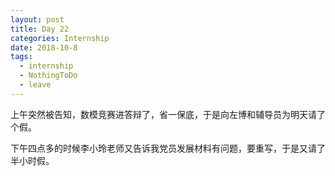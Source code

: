 ```yaml
---
layout: post
title: Day 22
categories: Internship
date: 2018-10-8
tags:
  - internship
  - NothingToDo
  - leave
---
```


上午突然被告知，数模竞赛进答辩了，省一保底，于是向左博和辅导员为明天请了个假。

下午四点多的时候李小玲老师又告诉我党员发展材料有问题，要重写，于是又请了半小时假。
